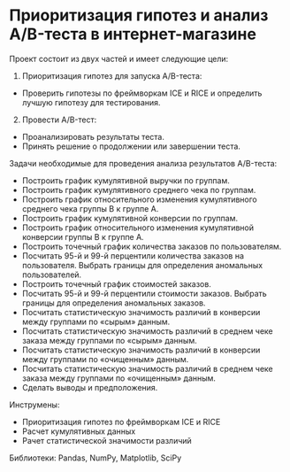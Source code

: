# Приоритизация гипотез и анализ A/B-теста в интернет-магазине

Проект состоит из двух частей и имеет следующие цели:

1. Приоритизация гипотез для запуска A/B-теста:
 * Проверить гипотезы по фреймворкам ICE и RICE и определить лучшую гипотезу для тестирования.
 

2. Провести A/B-тест:
 * Проанализировать результаты теста.
 * Принять решение о продолжении или завершении теста.
 
Задачи необходимые для проведения анализа результатов A/B-теста:
* Построить график кумулятивной выручки по группам.
* Построить график кумулятивного среднего чека по группам.
* Построить график относительного изменения кумулятивного среднего чека группы B к группе A.
* Построить график кумулятивной конверсии по группам.
* Построить график относительного изменения кумулятивной конверсии группы B к группе A.
* Построить точечный график количества заказов по пользователям.
* Посчитать 95-й и 99-й перцентили количества заказов на пользователя. Выбрать границы для определения аномальных пользователей.
* Построить точечный график стоимостей заказов.
* Посчитать 95-й и 99-й перцентили стоимости заказов. Выбрать границы для определения аномальных заказов.
* Посчитать статистическую значимость различий в конверсии между группами по «сырым» данным.
* Посчитать статистическую значимость различий в среднем чеке заказа между группами по «сырым» данным.
* Посчитать статистическую значимость различий в конверсии между группами по «очищенным» данным.
* Посчитать статистическую значимость различий в среднем чеке заказа между группами по «очищенным» данным.
* Сделать выводы и предположения.

Инструмены:
* Приоритизация гипотез по фреймворкам ICE и RICE
* Расчет кумулятивных данных
* Рачет статистической значимости различий

Библиотеки:
Pandas, NumPy, Matplotlib, SciPy
